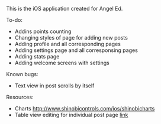 This is the iOS application created for Angel Ed.

To-do:
- Addins points counting
- Changing styles of page for adding new posts
- Adding profile and all corresponding pages
- Adding settings page and all corresponsing pages
- Adding stats page
- Adding welcome screens with settings

Known bugs:
- Text view in post scrolls by itself

Resources:
- Charts http://www.shinobicontrols.com/ios/shinobicharts
- Table view editing for individual post page [link](https://developer.apple.com/library/ios/documentation/userexperience/conceptual/tableview_iphone/ManageInsertDeleteRow/ManageInsertDeleteRow.html)

